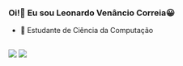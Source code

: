 ### Oi!👋 Eu sou Leonardo Venâncio Correia😀

- 🔭 Estudante de Ciência da Computação

##

<div>
   <a href="https://www.linkedin.com/in/leonardo-ven%C3%A2ncio-correia-29460b230/" target="_blank"><img src="https://img.shields.io/badge/-LinkedIn-%230077B5?style=for-the-badge&logo=linkedin&logoColor=white" target="_blank"></a> 
   <a href="https://www.instagram.com/leov_correia/" target="_blank"><img src="https://img.shields.io/badge/-Instagram-%23E4405F?style=for-the-badge&logo=instagram&logoColor=white" target="_blank"></a>
</div>
